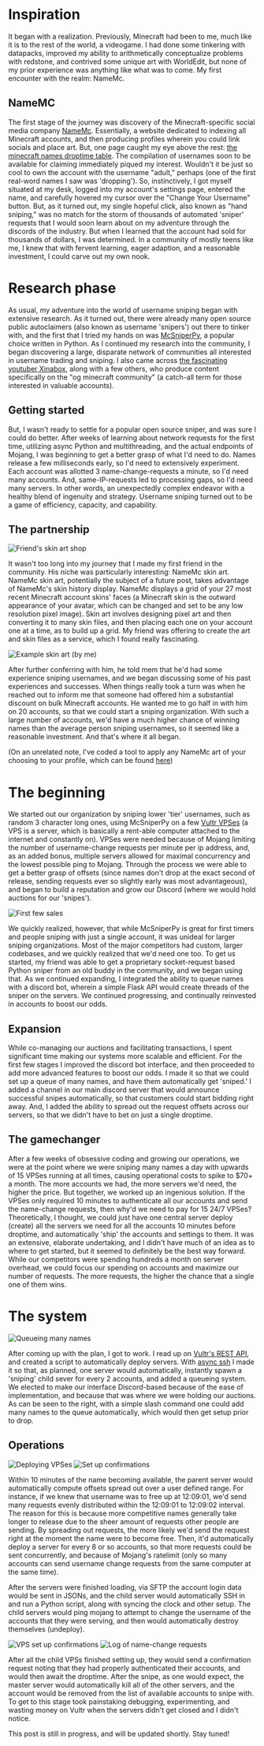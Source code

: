 # Inspiration

It began with a realization. Previously, Minecraft had been to me, much like it is to the rest of the world, a videogame. I had done some tinkering with datapacks, improved my ability to arithmetically conceptualize problems with redstone, and contrived some unique art with WorldEdit, but none of my prior experience was anything like what was to come. My first encounter with the realm: NameMc.

## NameMC

The first stage of the journey was discovery of the Minecraft-specific social media company [NameMc](https://namemc.com). Essentially, a website dedicated to indexing all Minecraft accounts, and then producing profiles wherein you could link socials and place art. But, one page caught my eye above the rest: [the minecraft names droptime table](https://namemc.com/minecraft-names). The compilation of usernames soon to be available for claiming immediately piqued my interest. Wouldn't it be just so cool to own the account with the username "adult," perhaps (one of the first real-word names I saw was 'dropping'). So, instinctively, I got myself situated at my desk, logged into my account's settings page, entered the name, and carefully hovered my cursor over the "Change Your Username" button. But, as it turned out, my single hopeful click, also known as "hand sniping," was no match for the storm of thousands of automated 'sniper' requests that I would soon learn about on my adventure through the discords of the industry. But when I learned that the account had sold for thousands of dollars, I was determined. In a community of mostly teens like me, I knew that with fervent learning, eager adaption, and a reasonable investment, I could carve out my own nook.

# Research phase

As usual, my adventure into the world of username sniping began with extensive research. As it turned out, there were already many open source public autoclaimers (also known as username 'snipers') out there to tinker with, and the first that I tried my hands on was [McSniperPy](https://github.com/MCsniperPY/MCsniperPY), a popular choice written in Python. As I continued my research into the community, I began discovering a large, disparate network of communities all interested in username trading and sniping. I also came across [the fascinating youtuber Xinabox](https://www.youtube.com/user/XinaboxGaming), along with a few others, who produce content specifically on the "og minecraft community" (a catch-all term for those interested in valuable accounts).

## Getting started

But, I wasn't ready to settle for a popular open source sniper, and was sure I could do better. After weeks of learning about network requests for the first time, utilizing async Python and multithreading, and the actual endpoints of Mojang, I was beginning to get a better grasp of what I'd need to do. Names release a few milliseconds early, so I'd need to extensively experiment. Each account was allotted 3 name-change-requests a minute, so I'd need many accounts. And, same-IP-requests led to processing gaps, so I'd need many servers. In other words, an unexpectedly complex endeavor with a healthy blend of ingenuity and strategy. Username sniping turned out to be a game of efficiency, capacity, and capability. 

## The partnership

![Friend's skin art shop](friend_name_mc_art.webp|width=21|float=left)

It wasn't too long into my journey that I made my first friend in the community. His niche was particularly interesting: NameMc skin art. NameMc skin art, potentially the subject of a future post, takes advantage of NameMc's skin history display. NameMc displays a grid of your 27 most recent Minecraft account skins' faces (a Minecraft skin is the outward appearance of your avatar, which can be changed and set to be any low resolution pixel image). Skin art involves designing pixel art and then converting it to many skin files, and then placing each one on your account one at a time, as to build up a grid. My friend was offering to create the art and skin files as a service, which I found really fascinating. 

![Example skin art \(by me\)](my_skin_art.webp|width=25)

After further conferring with him, he told mem that he'd had some experience sniping usernames, and we began discussing some of his past experiences and successes. When things really took a turn was when he reached out to inform me that someone had offered him a substantial discount on bulk Minecraft accounts. He wanted me to go half in with him on 20 accounts, so that we could start a sniping organization. With such a large number of accounts, we'd have a much higher chance of winning names than the average person sniping usernames, so it seemed like a reasonable investment. And that's where it all began.

\(On an unrelated note, I've coded a tool to apply any NameMc art of your choosing to your profile, which can be found [here](https://github.com/404Wolf/AutoSkin)\)

# The beginning

We started out our organization by sniping lower 'tier' usernames, such as random 3 character long ones, using McSniperPy on a few [Vultr VPSes](https://www.vultr.com/) \(a VPS is a server, which is basically a rent-able computer attached to the internet and constantly on\). VPSes were needed because of Mojang limiting the number of username-change requests per minute per ip address, and, as an added bonus, multiple servers allowed for maximal concurrency and the lowest possible ping to Mojang. Through the process we were able to get a better grasp of offsets \(since names don't drop at the exact second of release, sending requests ever so slightly early was most advantageous\), and began to build a reputation and grow our Discord (where we would hold auctions for our 'snipes').

![First few sales](first_few_sales.webp)

We quickly realized, however, that while McSniperPy is great for first timers and people sniping with just a single account, it was unideal for larger sniping organizations. Most of the major competitors had custom, larger codebases, and we quickly realized that we'd need one too. To get us started, my friend was able to get a proprietary socket-request based Python sniper from an old buddy in the community, and we began using that. As we continued expanding, I integrated the ability to queue names with a discord bot, wherein a simple Flask API would create threads of the sniper on the servers. We continued progressing, and continually reinvested in accounts to boost our odds.

## Expansion

While co-managing our auctions and facilitating transactions, I spent significant time making our systems more scalable and efficient. For the first few stages I improved the discord bot interface, and then proceeded to add more advanced features to boost our odds. I made it so that we could set up a queue of many names, and have them automatically get 'sniped.' I added a channel in our main discord server that would announce successful snipes automatically, so that customers could start bidding right away. And, I added the ability to spread out the request offsets across our servers, so that we didn't have to bet on just a single droptime.

## The gamechanger

After a few weeks of obsessive coding and growing our operations, we were at the point where we were sniping many names a day with upwards of 15 VPSes running at all times, causing operational costs to spike to $70+ a month. The  more accounts we had, the more servers we'd need, the higher the price. But together, we worked up an ingenious solution. If the VPSes only required 10 minutes to authenticate all our accounts and send the name-change requests, then why'd we need to pay for 15 24/7 VPSes? Theoretically, I thought, we could just have one central server deploy \(create\) all the servers we need for all the accounts 10 minutes before droptime, and automatically 'ship' the accounts and settings to them. It was an extensive, elaborate undertaking, and I didn't have much of an idea as to where to get started, but it seemed to definitely be the best way forward. While our competitors were spending hundreds a month on server overhead, we could focus our spending on accounts and maximize our number of requests. The more requests, the higher the chance that a single one of them wins.

# The system

![Queueing many names](queue_bulk_add.webp|width=14)

After coming up with the plan, I got to work. I read up on [Vultr's REST API](https://www.vultr.com/api/), and created a script to automatically deploy servers. With [async ssh](https://asyncssh.readthedocs.io/en/latest/) I made it so that, as planned, one server would automatically, instantly spawn a 'sniping' child sever for every 2 accounts, and added a queueing system. We elected to make our interface Discord-based because of the ease of implementation, and because that was where we were holding our auctions. As can be seen to the right, with a simple slash command one could add many names to the queue automatically, which would then get setup prior to drop.

## Operations

![Deploying VPSes](setting_up1.webp)
![Set up confirmations](setting_up3.webp)

Within 10 minutes of the name becoming available, the parent server would automatically compute offsets spread out over a user defined range. For instance, if we knew that username was to free up at 12:09:01, we'd send many requests evenly distributed within the 12:09:01 to 12:09:02 interval. The reason for this is because more competitive names generally take longer to release due to the sheer amount of requests other people are sending. By spreading out requests, the more likely we'd send the request right at the moment the name were to become free. Then, it'd automatically deploy a server for every 8 or so accounts, so that more requests could be sent concurrently, and because of Mojang's ratelimit (only so many accounts can send username change requests from the same computer at the same time).

After the servers were finished loading, via SFTP the account login data would be sent in JSONs, and the child server would automatically SSH in and run a Python script, along with syncing the clock and other setup. The child servers would ping mojang to attempt to change the username of the accounts that they were serving, and then would automatically destroy themselves (undeploy).


![VPS set up confirmations](setting_up2.webp)
![Log of name-change requests](requests.webp|width=12|float=left)

After all the child VPSs finished setting up, they would send a confirmation request noting that they had properly authenticated their accounts, and would then await the droptime. After the snipe, as one would expect, the master server would automatically kill all of the other servers, and the account would be removed from the list of available accounts to snipe with. To get to this stage took painstaking debugging, experimenting, and wasting money on Vultr when the servers didn't get closed and I didn't notice.

This post is still in progress, and will be updated shortly. Stay tuned!
